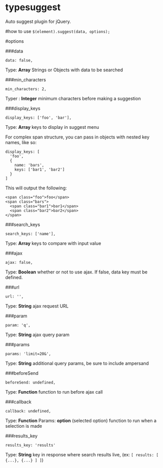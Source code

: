 typesuggest
===========
Auto suggest plugin for jQuery.

#how to use
`$(element).suggest(data, options);`

#options

###data
```
data: false,
```
Type: **Array**
Strings or Objects with data to be searched

###min_characters
```
min_characters: 2,
```
Typer : **Integer**
minimum characters before making a suggestion

###display_keys
```
display_keys: ['foo', 'bar'],
```
Type: **Array**
keys to display in suggest menu

For complex span structure, you can pass in objects with nested key names, like so:
```
display_keys: [
  'foo',
  {
    name: 'bars',
    keys: ['bar1', 'bar2']
  }
]
```
This will output the following:
```
<span class="foo">foo</span>
<span class="bars">
  <span class="bar1">bar1</span>
  <span class="bar2">bar2</span>
</span>
```
###search_keys
```
search_keys: ['name'],
```
Type: **Array**
keys to compare with input value

###ajax
```
ajax: false,
```
Type: **Boolean**
whether or not to use ajax. If false, data key must be defined.

###url
```
url: '',
```
Type: **String**
ajax request URL

###param
```
param: 'q',
```
Type: **String**
ajax query param

###params
```
params: 'limit=20&',
```
Type: **String**
additional query params, be sure to include ampersand

###beforeSend
```
beforeSend: undefined,
```
Type: **Function**
function to run before ajax call

###callback
```
callback: undefined,
```
Type: **Function**
Params: **option** (selected option)
function to run when a selection is made

###results_key
```
results_key: 'results'
```
Type: **String**
key in response where search results live, (ex: `[ results: [ {...}, {...} ] ]`)